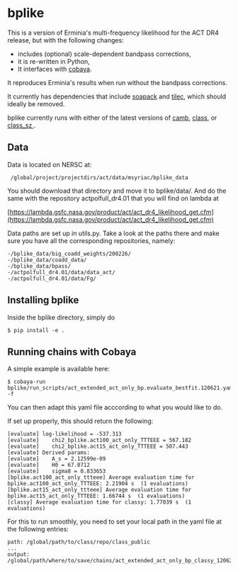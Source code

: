 # bplike

This is a version of Erminia's multi-frequency likelihood
for the ACT DR4 release, but with the following changes:
- includes (optional) scale-dependent bandpass corrections,
- it is re-written in Python,
- It interfaces with [cobaya](https://github.com/CobayaSampler/cobaya).

It reproduces Erminia's results when run without the
bandpass corrections.

It currently has dependencies that include [soapack](https://github.com/simonsobs/soapack/tree/master/soapack) and [tilec](https://github.com/ACTCollaboration/tilec/tree/boris), which should ideally be removed.

bplike currently runs with either of the latest versions of [camb](https://github.com/cmbant/CAMB), [class](https://github.com/lesgourg/class_public), or [class_sz ](https://github.com/borisbolliet/class_sz).



## Data

Data is located on NERSC at:

```
 /global/project/projectdirs/act/data/msyriac/bplike_data
 ```
You should download that directory and move it to bplike/data/.
And do the same with the repository actpolfull_dr4.01 that you will find on lambda at


 [https://lambda.gsfc.nasa.gov/product/act/act_dr4_likelihood_get.cfm](https://lambda.gsfc.nasa.gov/product/act/act_dr4_likelihood_get.cfm)



Data paths are set up in utils.py. Take a look at the paths there and make sure you have all the corresponding repositories, namely:

```
-/bplike_data/big_coadd_weights/200226/
-/bplike_data/coadd_data/
-/bplike_data/bpass/
-/actpolfull_dr4.01/data/data_act/
-/actpolfull_dr4.01/data/Fg/
```


## Installing bplike

Inside the bplike directory, simply do
```
$ pip install -e .
```


## Running chains with Cobaya

A simple example is available here:
```
$ cobaya-run bplike/run_scripts/act_extended_act_only_bp.evaluate_bestfit.120621.yaml -f
```
You can then adapt this yaml file acccording to what you would like to do.

If set up properly, this should return the following:

```
[evaluate] log-likelihood = -537.313
[evaluate]    chi2_bplike.act100_act_only_TTTEEE = 567.182
[evaluate]    chi2_bplike.act15_act_only_TTTEEE = 507.443
[evaluate] Derived params:
[evaluate]    A_s = 2.12599e-09
[evaluate]    H0 = 67.0712
[evaluate]    sigma8 = 0.833653
[bplike.act100_act_only_ttteee] Average evaluation time for bplike.act100_act_only_TTTEEE: 2.21904 s  (1 evaluations)
[bplike.act15_act_only_ttteee] Average evaluation time for bplike.act15_act_only_TTTEEE: 1.66744 s  (1 evaluations)
[classy] Average evaluation time for classy: 1.77039 s  (1 evaluations)
```
For this to run smoothly, you need to set your local path in the yaml file at the following entries:

```
path: /global/path/to/class/repo/class_public
...
output: /global/path/where/to/save/chains/act_extended_act_only_bp_classy_120621
```
